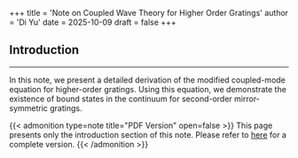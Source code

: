 +++
title = 'Note on Coupled Wave Theory for Higher Order Gratings'
author = 'Di Yu'
date = 2025-10-09
draft = false
+++

## Introduction

---

In this note, we present a detailed derivation of the modified coupled-mode equation for higher-order gratings. Using this equation, we demonstrate the existence of bound states in the continuum for second-order mirror-symmetric gratings.

{{< admonition type=note title="PDF Version" open=false >}}
This page presents only the introduction section of this note. Please refer to [here](/posts/note-coupled-wave-theory/Note_higher_order_grating_theory.pdf) for a complete version.
{{< /admonition >}}